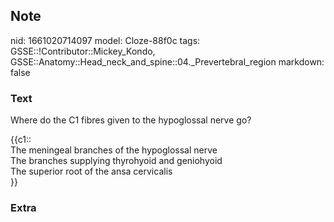 ## Note
nid: 1661020714097
model: Cloze-88f0c
tags: GSSE::!Contributor::Mickey_Kondo, GSSE::Anatomy::Head_neck_and_spine::04._Prevertebral_region
markdown: false

### Text
Where do the C1 fibres given to the hypoglossal nerve go?
<div>
  {{c1::
  <div>
    The meningeal branches of the hypoglossal nerve
  </div>
  <div>
    The branches supplying thyrohyoid and geniohyoid
  </div>
  <div>
    The superior root of the ansa cervicalis
  </div>}}
</div>

### Extra

